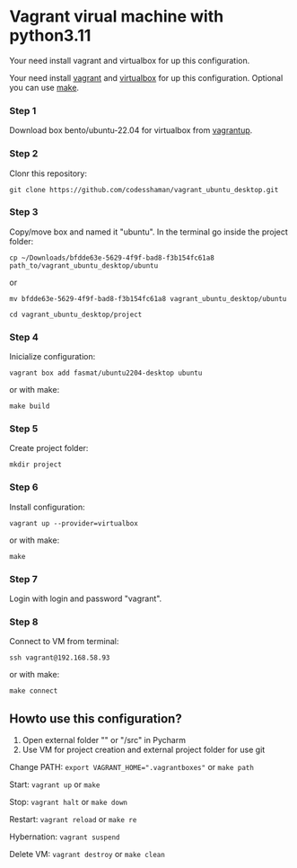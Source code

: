 # Vagrant virual machine with python3.11

Your need install vagrant and virtualbox for up this configuration.

Your need install [vagrant](https://github.com/hashicorp/vagrant-installers/releases/tag/v2.3.4.dev%2Bmain "vagrant") and  [virtualbox](https://www.virtualbox.org/ "virtualbox") for up this configuration. Optional you can use [make](https://www.gnu.org/software/make/ "make").

### Step 1

Download box bento/ubuntu-22.04 for virtualbox from [vagrantup](https://app.vagrantup.com/fasmat/boxes/ubuntu2204-desktop "vagrantup").

### Step 2

Clonr this repository:

``git clone https://github.com/codesshaman/vagrant_ubuntu_desktop.git``

### Step 3

Copy/move box and named it "ubuntu". In the terminal go inside the project folder:

``cp ~/Downloads/bfdde63e-5629-4f9f-bad8-f3b154fc61a8 path_to/vagrant_ubuntu_desktop/ubuntu``

or

``mv bfdde63e-5629-4f9f-bad8-f3b154fc61a8 vagrant_ubuntu_desktop/ubuntu``

``cd vagrant_ubuntu_desktop/project``

### Step 4

Inicialize configuration:

``vagrant box add fasmat/ubuntu2204-desktop ubuntu``

or with make:

``make build``

### Step 5

Create project folder:

``mkdir project``

### Step 6

Install configuration:

``vagrant up --provider=virtualbox``

or with make:

``make``

### Step 7

Login with login and password "vagrant".

### Step 8

Connect to VM from terminal:

``ssh vagrant@192.168.58.93``

or with make:

``make connect``

## Howto use this configuration?

1. Open external folder "<myproject>" or "<myproject>/src" in Pycharm
2. Use VM for project creation and external project folder for use git

Change PATH: ``export VAGRANT_HOME=".vagrantboxes"`` or ``make path``

Start: ``vagrant up`` or ``make``

Stop: ``vagrant halt`` or ``make down``

Restart: ``vagrant reload`` or ``make re``

Hybernation: ``vagrant suspend``

Delete VM: ``vagrant destroy`` or ``make clean``
